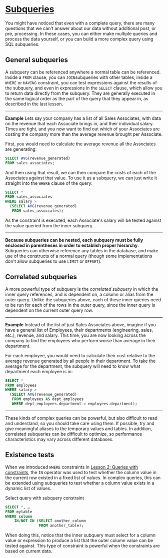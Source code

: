 # [Subqueries](https://sqlbolt.com/topic/subqueries)

You might have noticed that even with a complete query, there are many questions that we can't answer about our data without additional post, or pre, processing. In these cases, you can either make multiple queries and process the data yourself, or you can build a more complex query using SQL subqueries.

## General subqueries

A subquery can be referenced anywhere a normal table can be referenced. Inside a `FROM` clause, you can `JOIN`subqueries with other tables, inside a `WHERE` or `HAVING` constraint, you can test expressions against the results of the subquery, and even in expressions in the `SELECT` clause, which allow you to return data directly from the subquery. They are generally executed in the same logical order as the part of the query that they appear in, as described in the last lesson.

---
**Example**
Lets say your company has a list of all Sales Associates, with data on the revenue that each Associate brings in, and their individual salary. Times are tight, and you now want to find out which of your Associates are costing the company more than the average revenue brought per Associate.

First, you would need to calculate the average revenue all the Associates are generating:

```sql
SELECT AVG(revenue_generated)
FROM sales_associates;
```

And then using that result, we can then compare the costs of each of the Associates against that value. To use it as a subquery, we can just write it straight into the `WHERE` clause of the query:

```sql
SELECT *
FROM sales_associates
WHERE salary >
  (SELECT AVG(revenue_generated)
   FROM sales_associates);
```

As the constraint is executed, each Associate's salary will be tested against the value queried from the inner subquery.

---

**Because subqueries can be nested, each subquery must be fully enclosed in parentheses in order to establish proper hierarchy**. Subqueries can otherwise reference any tables in the database, and make use of the constructs of a normal query (though some implementations don't allow subqueries to use `LIMIT` or `OFFSET`).

## Correlated subqueries

A more powerful type of subquery is the *correlated subquery* in which the inner query references, and is dependent on, a column or alias from the outer query. Unlike the subqueries above, each of these inner queries need to be run for each of the rows in the outer query, since the inner query is dependent on the current outer query row.

---

**Example**
Instead of the list of just Sales Associates above, imagine if you have a general list of Employees, their departments (engineering, sales, etc.), revenue, and salary. This time, you are now looking across the company to find the employees who perform worse than average in their department.

For each employee, you would need to calculate their cost relative to the average revenue generated by all people in their department. To take the average for the department, the subquery will need to know what department each employee is in:

```sql
SELECT *
FROM employees
WHERE salary >
  (SELECT AVG(revenue_generated)
   FROM employees AS dept_employees
   WHERE dept_employees.department = employees.department);
```

---

These kinds of complex queries can be powerful, but also difficult to read and understand, so you should take care using them. If possible, try and give meaningful aliases to the temporary values and tables. In addition, correlated subqueries can be difficult to optimize, so performance characteristics may vary across different databases.

## Existence tests

When we introduced `WHERE` constraints in [Lesson 2: Queries with constraints](https://sqlbolt.com/lesson/select_queries_with_constraints), the `IN` operator was used to test whether the column value in the current row existed in a fixed list of values. In complex queries, this can be extended using subqueries to test whether a column value exists in a dynamic list of values.

Select query with subquery constraint

```sql
SELECT *, …
FROM mytable
WHERE column
    IN/NOT IN (SELECT another_column
               FROM another_table);
```

When doing this, notice that the inner subquery must select for a column value or expression to produce a list that the outer column value can be tested against. This type of constraint is powerful when the constraints are based on current data.